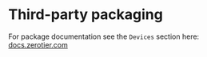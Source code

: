 Third-party packaging
=====

For package documentation see the `Devices` section here: [docs.zerotier.com](https://docs.zerotier.com/)
